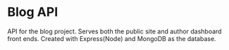 # Blog API

API for the blog project. Serves both the public site and author dashboard front ends. Created with Express(Node) and MongoDB as the database.
